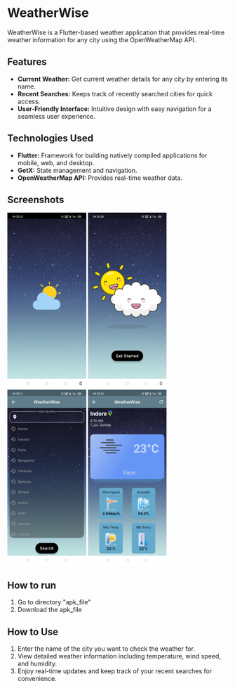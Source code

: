 # WeatherWise

WeatherWise is a Flutter-based weather application that provides real-time weather information for any city using the OpenWeatherMap API.

## Features

- **Current Weather:** Get current weather details for any city by entering its name.
- **Recent Searches:** Keeps track of recently searched cities for quick access.
- **User-Friendly Interface:** Intuitive design with easy navigation for a seamless user experience.


## Technologies Used

- **Flutter:** Framework for building natively compiled applications for mobile, web, and desktop.
- **GetX:** State management and navigation.
- **OpenWeatherMap API:** Provides real-time weather data.

## Screenshots

<img src="/screenshots/splash.jpg" alt="Splash Screen" height="400"/>
<img src="/screenshots/welcome.jpg" alt="Onboarding Screen" height="400"/>
<img src="/screenshots/homepage.jpg" alt="Home Screen" height="400"/>
<img src="/screenshots/details.jpg" alt="Weather Details Screen" height="400"/>

## How to run
1. Go to directory "apk_file"
2. Download the apk_file

## How to Use

1. Enter the name of the city you want to check the weather for.
2. View detailed weather information including temperature, wind speed, and humidity.
3. Enjoy real-time updates and keep track of your recent searches for convenience.
